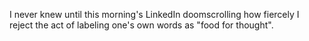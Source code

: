I never knew until this morning's LinkedIn doomscrolling how fiercely I reject the act of labeling one's own words as "food for thought".
